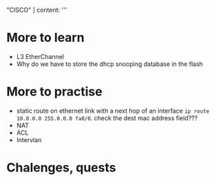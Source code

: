   "CISCO"
]
content: '''
  # More to learn
  * L3 EtherChannel
  * Why do we have to store the dhcp snooping database in the flash
  
  # More to practise
  
  * static route on ethernet link with a next hop of an interface `ip route 10.0.0.0 255.0.0.0 fa0/0`. check the dest mac address field???
  * NAT
  * ACL
  * Intervlan
  
  # Chalenges, quests
  
